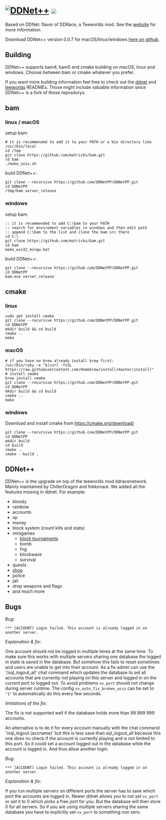 [![DDNet++](./data/ddnetpp.svg)](./data/ddnetpp.svg)
[![](https://github.com/DDNetPP/DDNetPP/workflows/Build/badge.svg)](https://github.com/DDNetPP/DDNetPP/actions?query=workflow%3ABuild+event%3Apush+branch%3Amaster)
================================

Based on DDNet: flavor of DDRace, a Teeworlds mod. See the [website](http://ddnet.tw) for more information.

Download DDNet++ version 0.0.7 for macOS/linux/windows [here on github](https://github.com/DDNetPP/DDNetPP/releases/tag/v.0.0.7).

Building
--------

DDNet++ supports bam4, bam5 and cmake building on macOS, linux and windows.
Choose between bam or cmake whatever you prefer.

If you want more building information feel free to check out the [ddnet](https://github.com/ddnet/ddnet/blob/master/README.md) and [teeworlds](https://github.com/teeworlds/teeworlds/blob/master/readme.md) READMEs.
Those might include valuable information since DDNet++ is a fork of those repositorys.

## bam
### linux / macOS
setup bam:
```
# it is recommended to add it to your PATH or a bin directory like /usr/bin/local
cd /tmp
git clone https://github.com/matricks/bam.git
cd bam
./make_unix.sh
```
build DDNet++:
```
git clone --recursive https://github.com/DDNetPP/DDNetPP.git
cd DDNetPP
/tmp/bam server_release
```
### windows
setup bam:
```
:: it is recommended to add C:\bam to your PATH
:: search for enviroment variables in windows and then edit path
:: append C:\bam to the list and clone the bam src there
cd C:\
git clone https://github.com/matricks/bam.git
cd bam
make_win32_mingw.bat
```
build DDNet++:
```
git clone --recursive https://github.com/DDNetPP/DDNetPP.git
cd DDNetPP
bam.exe server_release
```
## cmake
### linux
```
sudo apt install cmake
git clone --recursive https://github.com/DDNetPP/DDNetPP.git
cd DDNetPP
mkdir build && cd build
cmake ..
make
```
### macOS
```
# if you have no brew already install brew first:
/usr/bin/ruby -e "$(curl -fsSL https://raw.githubusercontent.com/Homebrew/install/master/install)"
# install cmake
brew install cmake
git clone --recursive https://github.com/DDNetPP/DDNetPP.git
cd DDNetPP
mkdir build && cd build
cmake ..
make
```
### windows
Download and install cmake from https://cmake.org/download/
```
git clone --recursive https://github.com/DDNetPP/DDNetPP.git
cd DDNetPP
mkdir build
cd build
cmake ..
cmake --build .
```

DDNet++
--------

DDNet++ is the upgrade on top of the teeworlds mod ddracenetwork.
Mainly maintained by ChillerDragon and fokkonaut.
We added all the features missing in ddnet. For example:
- bloody
- rainbow
- accounts
- xp
- money
- block system (count kills and stats)
- minigames
  + [block tournaments](./docs/block_tournaments.md)
  + bomb
  + fng
  + blockwave
  + survival
- quests
- [shop](./docs/shop.md)
- police
- jail
- drop weapons and flags
- and much more

Bugs
----

*Bug*:
```
*** [ACCOUNT] Login failed. This account is already logged in on another server.
```

*Explanation & fix*:


One account should not be logged in multiple times at the same time. To make sure this works with multiple servers sharing one database the logged in state is saved in the database. But somehow this fails to reset sometimes and users are unable to get into their account.
As a fix admin can use the '/sql_logout_all' chat command which updates the database to set all accounts that are currently not playing on this server and logged in on the current port to logged out. To avoid problems ``sv_port`` should not change during server runtime. The config ``sv_auto_fix_broken_accs`` can be set to ``"1"`` to automatically do this every few seconds.

*limitations of the fix:*

The fix is not supported well if the database holds more than 99 999 999 accounts.

An alternative is to do it for every account manually with the chat command '/sql_logout (accname)' but this is less save than sql_logout_all because this one does no check if the account is currently playing and is not limited to this port. So it could set a account logged out in the database while the account is logged in. And thus allow another login.

*Bug*:
```
*** [ACCOUNT] Login failed. This account is already logged in on another server.
```

*Explanation & fix*:

If you run multiple servers on different ports the server has to save which port the accounts are logged in. Newer ddnet allows you to not set ``sv_port`` or set it to 0 which picks a free port for you. But the database will then store 0 for all servers. So if you are using multiple servers sharing the same database you have to explicitly set ``sv_port`` to something non zero.
